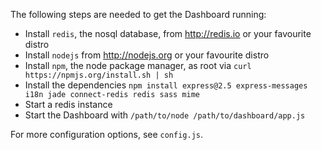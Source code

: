The following steps are needed to get the Dashboard running:

- Install `redis`, the nosql database, from http://redis.io or your favourite distro
- Install `nodejs` from http://nodejs.org or your favourite distro
- Install `npm`, the node package manager, as root via `curl https://npmjs.org/install.sh | sh`
- Install the dependencies `npm install express@2.5 express-messages i18n jade connect-redis redis sass mime`
- Start a redis instance
- Start the Dashboard with `/path/to/node /path/to/dashboard/app.js`

For more configuration options, see `config.js`.
